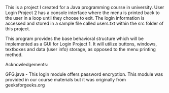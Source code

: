 This is a project I created for a Java programming course in university. User Login Project 2 has a console
interface where the menu is printed back to the user in a loop until they choose to exit. The login 
information is accessed and stored in a sample file called users.txt within the src folder of this project.

This program provides the base behavioral structure which will be implemented as a GUI for Login Project 1.
It will utilize buttons, windows, textboxes and data (user info) storage, as opposed to the menu printing method.

Acknowledgements:

GFG.java - This login module offers password encryption. This module was provided in our course 
materials but it was originally from geeksforgeeks.org
